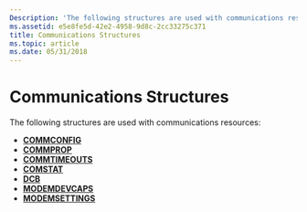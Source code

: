 ```yaml
---
Description: 'The following structures are used with communications resources:'
ms.assetid: e5e8fe5d-42e2-4958-9d8c-2cc33275c371
title: Communications Structures
ms.topic: article
ms.date: 05/31/2018
---
```


# Communications Structures

The following structures are used with communications resources:

-   [**COMMCONFIG**](/windows/desktop/api/Winbase/ns-winbase-commconfig)
-   [**COMMPROP**](/windows/desktop/api/WinBase/ns-winbase-commprop)
-   [**COMMTIMEOUTS**](/windows/desktop/api/Winbase/ns-winbase-commtimeouts)
-   [**COMSTAT**](/windows/desktop/api/Winbase/ns-winbase-comstat)
-   [**DCB**](/windows/desktop/api/Winbase/ns-winbase-dcb)
-   [**MODEMDEVCAPS**](/windows/desktop/api/Mcx/ns-mcx-modemdevcaps)
-   [**MODEMSETTINGS**](/windows/desktop/api/Mcx/ns-mcx-modemsettings)

 

 



